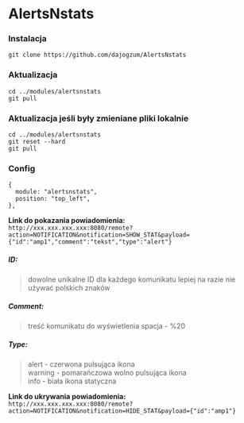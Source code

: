 # AlertsNstats

### Instalacja<br>
```
git clone https://github.com/dajogzum/AlertsNstats
```
### Aktualizacja<br>
```
cd ../modules/alertsnstats
git pull
```
### Aktualizacja jeśli były zmieniane pliki lokalnie<br>
```
cd ../modules/alertsnstats
git reset --hard
git pull
```
### Config
```
{
  module: "alertsnstats",
  position: "top_left",
},
```
**Link do pokazania powiadomienia:**<br>
`http://xxx.xxx.xxx.xxx:8080/remote?action=NOTIFICATION&notification=SHOW_STAT&payload={"id":"amp1","comment":"tekst","type":"alert"}`

##### ID:
> dowolne unikalne ID dla każdego komunikatu
> lepiej na razie nie używać polskich znaków

##### Comment:
> treść komunikatu do wyświetlenia
> spacja - %20

##### Type:
> alert - czerwona pulsująca ikona<br>
> warning - pomarańczowa wolno pulsująca ikona<br>
> info - biała ikona statyczna<br>

**Link do ukrywania powiadomienia:**<br>
`http://xxx.xxx.xxx.xxx:8080/remote?action=NOTIFICATION&notification=HIDE_STAT&payload={"id":"amp1"}`
